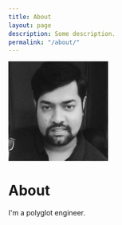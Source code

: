 ```yaml
---
title: About
layout: page
description: Some description.
permalink: "/about/"
---
```


<img class="img-rounded" src="/assets/img/pp.jpg" alt="Thiago Rossener" width="200">

# About

I'm a polyglot engineer.
